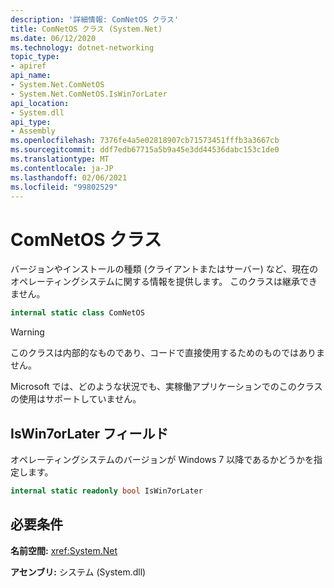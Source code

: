 ```yaml
---
description: '詳細情報: ComNetOS クラス'
title: ComNetOS クラス (System.Net)
ms.date: 06/12/2020
ms.technology: dotnet-networking
topic_type:
- apiref
api_name:
- System.Net.ComNetOS
- System.Net.ComNetOS.IsWin7orLater
api_location:
- System.dll
api_type:
- Assembly
ms.openlocfilehash: 7376fe4a5e02818907cb71573451fffb3a3667cb
ms.sourcegitcommit: ddf7edb67715a5b9a45e3dd44536dabc153c1de0
ms.translationtype: MT
ms.contentlocale: ja-JP
ms.lasthandoff: 02/06/2021
ms.locfileid: "99802529"
---
```

# <a name="comnetos-class"></a>ComNetOS クラス

バージョンやインストールの種類 (クライアントまたはサーバー) など、現在のオペレーティングシステムに関する情報を提供します。 このクラスは継承できません。
  
```csharp  
internal static class ComNetOS
```

> [!WARNING]
> このクラスは内部的なものであり、コードで直接使用するためのものではありません。
>
> Microsoft では、どのような状況でも、実稼働アプリケーションでのこのクラスの使用はサポートしていません。

## <a name="iswin7orlater-field"></a>IsWin7orLater フィールド

オペレーティングシステムのバージョンが Windows 7 以降であるかどうかを指定します。

```csharp
internal static readonly bool IsWin7orLater
```

## <a name="requirements"></a>必要条件

**名前空間:** <xref:System.Net>

**アセンブリ:** システム (System.dll)
